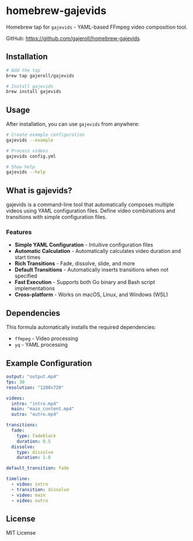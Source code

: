 

# homebrew-gajevids

Homebrew tap for `gajevids` - YAML-based FFmpeg video composition tool.

GitHub: https://github.com/gajeroll/homebrew-gajevids

## Installation

```bash
# Add the tap
brew tap gajeroll/gajevids

# Install gajevids
brew install gajevids
```

## Usage

After installation, you can use `gajevids` from anywhere:

```bash
# Create example configuration
gajevids --example

# Process videos
gajevids config.yml

# Show help
gajevids --help
```

## What is gajevids?

gajevids is a command-line tool that automatically composes multiple videos using YAML configuration files. Define video combinations and transitions with simple configuration files.

### Features

- **Simple YAML Configuration** - Intuitive configuration files
- **Automatic Calculation** - Automatically calculates video duration and start times
- **Rich Transitions** - Fade, dissolve, slide, and more
- **Default Transitions** - Automatically inserts transitions when not specified
- **Fast Execution** - Supports both Go binary and Bash script implementations
- **Cross-platform** - Works on macOS, Linux, and Windows (WSL)

## Dependencies

This formula automatically installs the required dependencies:

- `ffmpeg` - Video processing
- `yq` - YAML processing

## Example Configuration

```yaml
output: "output.mp4"
fps: 30
resolution: "1280x720"

videos:
  intro: "intro.mp4"
  main: "main_content.mp4"
  outro: "outro.mp4"

transitions:
  fade:
    type: fadeblack
    duration: 0.5
  dissolve:
    type: dissolve
    duration: 1.0

default_transition: fade

timeline:
  - video: intro
  - transition: dissolve
  - video: main
  - video: outro
```

## License

MIT License
